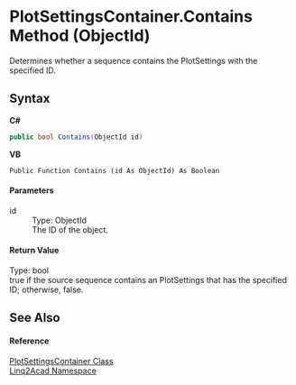 # PlotSettingsContainer.Contains Method (ObjectId)
 

Determines whether a sequence contains the PlotSettings with the specified ID.

## Syntax

**C#**<br />
``` C#
public bool Contains(ObjectId id)
```

**VB**<br />
``` VB
Public Function Contains (id As ObjectId) As Boolean
```


#### Parameters
<dl><dt>id</dt><dd>Type: ObjectId<br />The ID of the object.</dd></dl>

#### Return Value
Type: bool<br />true if the source sequence contains an PlotSettings that has the specified ID; otherwise, false.

## See Also


#### Reference
<a href="T_Linq2Acad_PlotSettingsContainer.md">PlotSettingsContainer Class</a><br /><a href="N_Linq2Acad.md">Linq2Acad Namespace</a><br />
